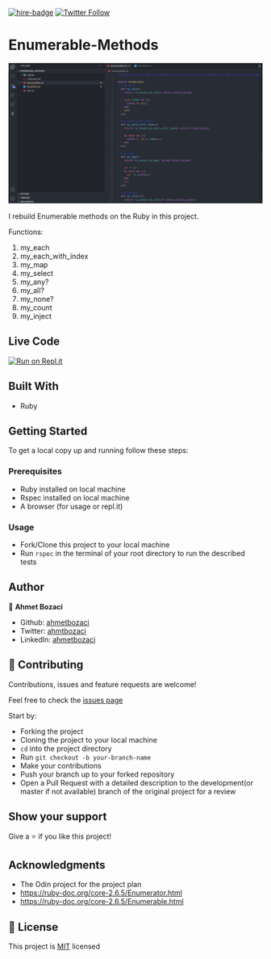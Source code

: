 [![hire-badge](https://img.shields.io/badge/Consult%20/%20Hire%20Ahmet-Click%20to%20Contact-brightgreen)](mailto:ahmt9417@gmail.com) [![Twitter Follow](https://img.shields.io/twitter/follow/ahmtbozaci?label=Follow%20Ahmet%20on%20Twitter&style=social)](https://twitter.com/ahmtbozaci)

# Enumerable-Methods

![screenshot](./screenshot.png)

I rebuild Enumerable methods on the Ruby in this project. 

Functions:
1. my_each
2. my_each_with_index
3. my_map
4. my_select
5. my_any?
6. my_all?
7. my_none?
8. my_count
9. my_inject

## Live Code
[![Run on Repl.it](https://repl.it/badge/github/acushlakoncept/Enumerable)](https://repl.it/github/ahmetbozaci/Enumerable_Methods)

## Built With

- Ruby

## Getting Started

To get a local copy up and running follow these steps:

### Prerequisites

- Ruby installed on local machine
- Rspec installed on local machine
- A browser (for usage or repl.it)

### Usage

- Fork/Clone this project to your local machine
- Run ```rspec``` in the terminal of your root directory to run the described tests

## Author

👤 **Ahmet Bozaci**

- Github: [ahmetbozaci](https://github.com/ahmetbozaci)
- Twitter: [ahmtbozaci](https://twitter.com/ahmtbozaci)
- LinkedIn: [ahmetbozaci](https://www.linkedin.com/in/ahmetbozaci/)


## 🤝 Contributing

Contributions, issues and feature requests are welcome!

Feel free to check the [issues page](https://github.com/ahmetbozaci/Enumerable-Methods/issues)

Start by:

- Forking the project
- Cloning the project to your local machine
- `cd` into the project directory
- Run `git checkout -b your-branch-name`
- Make your contributions
- Push your branch up to your forked repository
- Open a Pull Request with a detailed description to the development(or master if not available) branch of the original project for a review

## Show your support

Give a ⭐️ if you like this project!

## Acknowledgments

- The Odin project for the project plan
- <https://ruby-doc.org/core-2.6.5/Enumerator.html>
- <https://ruby-doc.org/core-2.6.5/Enumerable.html>

## 📝 License

This project is [MIT](LICENSE.md) licensed
